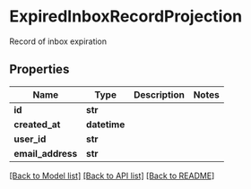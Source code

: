 # ExpiredInboxRecordProjection

Record of inbox expiration
## Properties
Name | Type | Description | Notes
------------ | ------------- | ------------- | -------------
**id** | **str** |  | 
**created_at** | **datetime** |  | 
**user_id** | **str** |  | 
**email_address** | **str** |  | 

[[Back to Model list]](../README#documentation-for-models) [[Back to API list]](../README#documentation-for-api-endpoints) [[Back to README]](../README)



